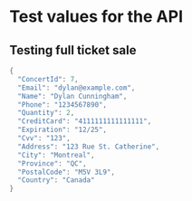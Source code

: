 ﻿# Test values for the API 

## Testing full ticket sale
```cs
{
  "ConcertId": 7,
  "Email": "dylan@example.com",
  "Name": "Dylan Cunningham",
  "Phone": "1234567890",
  "Quantity": 2,
  "CreditCard": "4111111111111111",
  "Expiration": "12/25",
  "Cvv": "123",
  "Address": "123 Rue St. Catherine",
  "City": "Montreal",
  "Province": "QC",
  "PostalCode": "M5V 3L9",
  "Country": "Canada"
}
```

